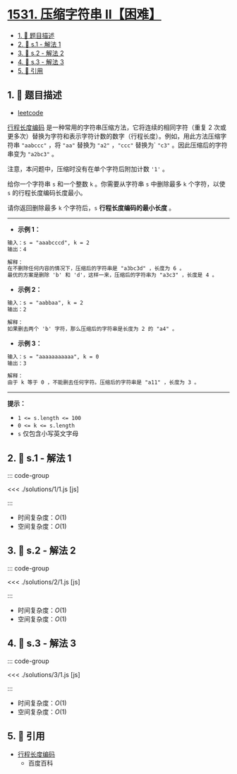 # [1531. 压缩字符串 II【困难】](https://github.com/tnotesjs/TNotes.leetcode/tree/main/notes/1531.%20%E5%8E%8B%E7%BC%A9%E5%AD%97%E7%AC%A6%E4%B8%B2%20II%E3%80%90%E5%9B%B0%E9%9A%BE%E3%80%91)

<!-- region:toc -->

- [1. 📝 题目描述](#1--题目描述)
- [2. 🎯 s.1 - 解法 1](#2--s1---解法-1)
- [3. 🎯 s.2 - 解法 2](#3--s2---解法-2)
- [4. 🎯 s.3 - 解法 3](#4--s3---解法-3)
- [5. 🔗 引用](#5--引用)

<!-- endregion:toc -->

## 1. 📝 题目描述

- [leetcode](https://leetcode.cn/problems/string-compression-ii/)

[行程长度编码][1] 是一种常用的字符串压缩方法，它将连续的相同字符（重复 2 次或更多次）替换为字符和表示字符计数的数字（行程长度）。例如，用此方法压缩字符串 `"aabccc"` ，将 `"aa"` 替换为 `"a2"` ，`"ccc"` 替换为\` `"c3"` 。因此压缩后的字符串变为 `"a2bc3"` 。

注意，本问题中，压缩时没有在单个字符后附加计数 `'1'` 。

给你一个字符串 `s` 和一个整数 `k` 。你需要从字符串 `s` 中删除最多 `k` 个字符，以使 `s` 的行程长度编码长度最小。

请你返回删除最多 `k` 个字符后，`s` **行程长度编码的最小长度** 。

---

- **示例 1：**

```txt
输入：s = "aaabcccd", k = 2
输出：4

解释：
在不删除任何内容的情况下，压缩后的字符串是 "a3bc3d" ，长度为 6 。
最优的方案是删除 'b' 和 'd'，这样一来，压缩后的字符串为 "a3c3" ，长度是 4 。
```

- **示例 2：**

```txt
输入：s = "aabbaa", k = 2
输出：2

解释：
如果删去两个 'b' 字符，那么压缩后的字符串是长度为 2 的 "a4" 。
```

- **示例 3：**

```txt
输入：s = "aaaaaaaaaaa", k = 0
输出：3

解释：
由于 k 等于 0 ，不能删去任何字符。压缩后的字符串是 "a11" ，长度为 3 。
```

---

**提示：**

- `1 <= s.length <= 100`
- `0 <= k <= s.length`
- `s` 仅包含小写英文字母

## 2. 🎯 s.1 - 解法 1

::: code-group

<<< ./solutions/1/1.js [js]

:::

- 时间复杂度：$O(1)$
- 空间复杂度：$O(1)$

## 3. 🎯 s.2 - 解法 2

::: code-group

<<< ./solutions/2/1.js [js]

:::

- 时间复杂度：$O(1)$
- 空间复杂度：$O(1)$

## 4. 🎯 s.3 - 解法 3

::: code-group

<<< ./solutions/3/1.js [js]

:::

- 时间复杂度：$O(1)$
- 空间复杂度：$O(1)$

## 5. 🔗 引用

- [行程长度编码][1]
  - 百度百科

[1]: https://baike.baidu.com/item/%E8%A1%8C%E7%A8%8B%E9%95%BF%E5%BA%A6%E7%BC%96%E7%A0%81/2931940?fr=aladdin
